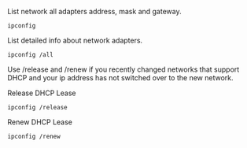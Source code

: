 List network all adapters address, mask and gateway. 

``ipconfig``

List detailed info about network adapters. 

``ipconfig /all``

Use /release and /renew if you recently changed networks that support DHCP and your ip address has not switched over to the new network. 

Release DHCP Lease

``ipconfig /release``

Renew DHCP Lease

``ipconfig /renew``

